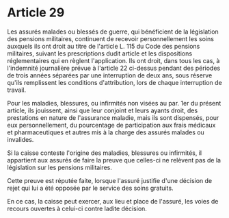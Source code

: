 # Article 29

Les assurés malades ou blessés de guerre, qui bénéficient de la législation des pensions militaires, continuent de recevoir personnellement les soins auxquels ils ont droit au titre de l'article L. 115 du Code des pensions militaires, suivant les prescriptions dudit article et les dispositions réglementaires qui en règlent l'application. Ils ont droit, dans tous les cas, à l'indemnité journalière prévue à l'article 22 ci-dessus pendant des périodes de trois années séparées par une interruption de deux ans, sous réserve qu'ils remplissent les conditions d'attribution, lors de chaque interruption de travail.

Pour les maladies, blessures, ou infirmités non visées au par. 1er du présent article, ils jouissent, ainsi que leur conjoint et leurs ayants droit, des prestations en nature de l'assurance maladie, mais ils sont dispensés, pour eux personnellement, du pourcentage de participation aux frais médicaux et pharmaceutiques et autres mis à la charge des assurés malades ou invalides.

Si la caisse conteste l'origine des maladies, blessures ou infirmités, il appartient aux assurés de faire la preuve que celles-ci ne relèvent pas de la législation sur les pensions militaires.

Cette preuve est réputée faite, lorsque l'assuré justifie d'une décision de rejet qui lui a été opposée par le service des soins gratuits.

En ce cas, la caisse peut exercer, aux lieu et place de l'assuré, les voies de recours ouvertes à celui-ci contre ladite décision.
